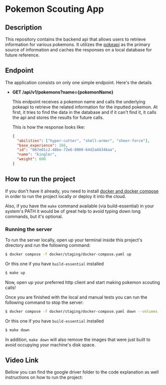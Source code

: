 # Pokemon Scouting App

## Description

This repository contains the backend api that allows users to retrieve information for
various pokemons. It utilizes the [pokeapi](https://pokeapi.co) as the primary source
of information and caches the responses on a local database for future reference.

## Endpoint

The application consists on only one simple endpoint. Here's the details

- **GET /api/v1/pokemons?name={pokemonName}**

  This endpoint receives a pokemon name and calls the underlying pokeapi to retrieve
  the related information for the inputted pokemon. At first, it tries to find the data
  in the database and if it can't find it, it calls the api and stores the results for
  future calls.

  This is how the response looks like:

  ```json
  {
    "abilities": ["hyper-cutter", "shell-armor", "sheer-force"],
    "base_experience": 166,
    "id": "067e01c2-48be-72e6-8000-64d2ad4346aa",
    "name": "kingler",
    "weight": 600
  }
  ```

## How to run the project

If you don't have it already, you need to install
[docker and docker compose](https://docs.docker.com/engine/install/) in order to run
the project locally or deploy it into the cloud.

Also, if you have the `make` command available (via build-essential) in your system's
PATH it would be of great help to avoid typing down long commands, but it's optional.

### Running the server

To run the server locally, open up your terminal inside this project's directory and run
the following command:

```bash
$ docker compose -f docker/staging/docker-compose.yaml up
```

Or this one if you have `build-essential` installed

```bash
$ make up
```

Now, open up your preferred http client and start making pokemon scouting calls!

Once you are finished with the local and manual tests you can run the following command
to stop the server:

```bash
$ docker compose -f docker/staging/docker-compose.yaml down --volumes --rmi all
```

Or this one if you have `build-essential` installed

```bash
$ make down
```

In addition, `make down` will also remove the images that were just built to avoid
occupying your machine's disk space.

## Video Link

Bellow you can find the google driver folder to the code explanation as well
instructions on how to run the project:
